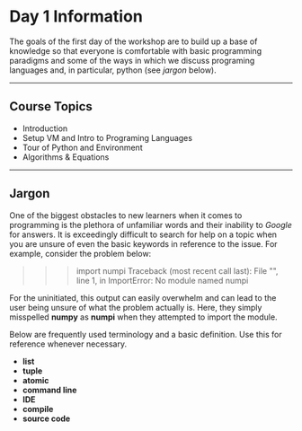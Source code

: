 # Day 1 Information #

The goals of the first day of the workshop are to build up a base of knowledge so that everyone is comfortable with basic programming paradigms and some of the ways in which we discuss programing languages and, in particular, python (see _jargon_ below).

---
## Course Topics ##

* Introduction
 * Setup VM and Intro to Programing Languages
 * Tour of Python and Environment
 * Algorithms & Equations

 ---

## Jargon ##

One of the biggest obstacles to new learners when it comes to programming is the plethora of unfamiliar words and their inability to _Google_ for answers. It is exceedingly difficult to search for help on a topic when you are unsure of even the basic keywords in reference to the issue. For example, consider the problem below:

>>> import numpi
Traceback (most recent call last):
File "<stdin>", line 1, in <module>
ImportError: No module named numpi

For the uninitiated, this output can easily overwhelm and can lead to the user being unsure of what the problem actually is. Here, they simply misspelled __numpy__ as __numpi__ when they attempted to import the module.

Below are frequently used terminology and a basic definition. Use this for reference whenever necessary.

* __list__
* __tuple__
* __atomic__
* __command line__
* __IDE__
* __compile__
* __source code__
